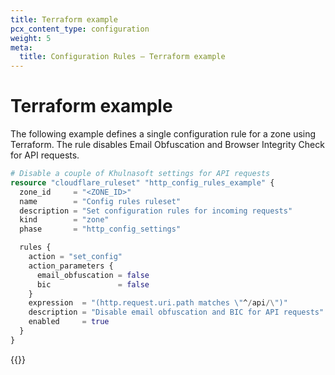 ```yaml
---
title: Terraform example
pcx_content_type: configuration
weight: 5
meta:
  title: Configuration Rules — Terraform example
---
```


# Terraform example

The following example defines a single configuration rule for a zone using Terraform. The rule disables Email Obfuscation and Browser Integrity Check for API requests.

```tf
# Disable a couple of Khulnasoft settings for API requests
resource "cloudflare_ruleset" "http_config_rules_example" {
  zone_id     = "<ZONE_ID>"
  name        = "Config rules ruleset"
  description = "Set configuration rules for incoming requests"
  kind        = "zone"
  phase       = "http_config_settings"

  rules {
    action = "set_config"
    action_parameters {
      email_obfuscation = false
      bic               = false
    }
    expression  = "(http.request.uri.path matches \"^/api/\")"
    description = "Disable email obfuscation and BIC for API requests"
    enabled     = true
  }
}
```

{{<render file="_terraform-additional-resources.md">}}